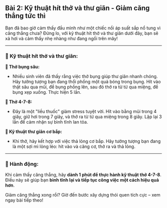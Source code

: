 ## Bài 2: Kỹ thuật hít thở và thư giãn - Giảm căng thẳng tức thì

Bạn đã bao giờ cảm thấy đầu mình như một chiếc nồi áp suất sắp nổ tung vì căng thẳng chưa? Đừng lo, với kỹ thuật hít thở và thư giãn dưới đây, bạn sẽ xả hơi và cảm thấy nhẹ nhàng như đang ngồi trên mây!

---

### 📌 Kỹ thuật hít thở và thư giãn:

**🔹 Thở bụng sâu:**
- Nhiều sinh viên đã thấy rằng việc thở bụng giúp thư giãn nhanh chóng. Hãy tưởng tượng bạn đang thổi phồng một quả bóng trong bụng. Hít vào thật sâu qua mũi, để bụng phồng lên, sau đó thở ra từ từ qua miệng, để bụng xẹp xuống. Thực hiện 5 lần.

**🔹 Thở 4-7-8:**
- Đây là một "liều thuốc" giảm stress tuyệt vời. Hít vào bằng mũi trong 4 giây, giữ hơi trong 7 giây, và thở ra từ từ qua miệng trong 8 giây. Lặp lại 3 lần để cảm nhận sự bình tĩnh lan tỏa.

**🔹 Kỹ thuật thư giãn cơ bắp:**
- Khi thở, hãy kết hợp với việc thả lỏng cơ bắp. Hãy tưởng tượng bạn đang là một sợi mì lỏng lẻo: hít vào và căng cơ, thở ra và thả lỏng.

---

### 🚀 Hành động:

Khi cảm thấy căng thẳng, hãy **dành 1 phút để thực hành kỹ thuật thở 4-7-8**. Điều này sẽ giúp bạn **bình tĩnh lại và tiếp tục công việc một cách hiệu quả hơn**.

Giảm căng thẳng xong rồi? Giờ đến bước xây dựng thói quen tích cực – xem ngay bài tiếp theo!